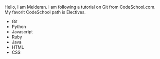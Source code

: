 Hello, I am Melderan.  I am following a tutorial on Git from CodeSchool.com.  My favorit CodeSchool path is Electives.

* Git
* Python
* Javascript
* Ruby
* Java
* HTML
* CSS